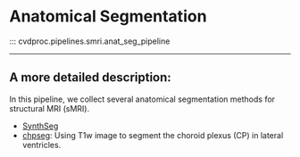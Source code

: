 # Anatomical Segmentation

::: cvdproc.pipelines.smri.anat_seg_pipeline

-----

## A more detailed description:

In this pipeline, we collect several anatomical segmentation methods for structural MRI (sMRI).

- [SynthSeg](https://surfer.nmr.mgh.harvard.edu/fswiki/SynthSeg)
- [chpseg](https://github.com/Center-of-Imaging-Biomarker-Development/chp_seg): Using T1w image to segment the choroid plexus (CP) in lateral ventricles.